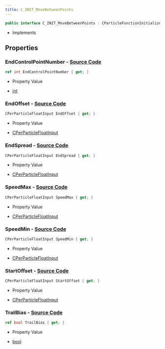 ```yaml
---
title: C_INIT_MoveBetweenPoints
---
```


```csharp
public interface C_INIT_MoveBetweenPoints : CParticleFunctionInitializer, CParticleFunction, ISchemaClass<CParticleFunction>, ISchemaClass<CParticleFunctionInitializer>, ISchemaClass<C_INIT_MoveBetweenPoints>, ISchemaField, ISchemaClass, INativeHandle
```

- Implements

## Properties

### **EndControlPointNumber** - [Source Code](https://github.com/swiftly-solution/swiftlys2/blob/main/managed/src/SwiftlyS2.Generated/Schemas/Interfaces/C_INIT_MoveBetweenPoints.cs#L26)

```csharp
ref int EndControlPointNumber { get; }
```

- Property Value

- [int](https://learn.microsoft.com/dotnet/api/system.int32)

### **EndOffset** - [Source Code](https://github.com/swiftly-solution/swiftlys2/blob/main/managed/src/SwiftlyS2.Generated/Schemas/Interfaces/C_INIT_MoveBetweenPoints.cs#L24)

```csharp
CPerParticleFloatInput EndOffset { get; }
```

- Property Value

- [CPerParticleFloatInput](/docs/api/shared/schemadefinitions/cperparticlefloatinput)

### **EndSpread** - [Source Code](https://github.com/swiftly-solution/swiftlys2/blob/main/managed/src/SwiftlyS2.Generated/Schemas/Interfaces/C_INIT_MoveBetweenPoints.cs#L20)

```csharp
CPerParticleFloatInput EndSpread { get; }
```

- Property Value

- [CPerParticleFloatInput](/docs/api/shared/schemadefinitions/cperparticlefloatinput)

### **SpeedMax** - [Source Code](https://github.com/swiftly-solution/swiftlys2/blob/main/managed/src/SwiftlyS2.Generated/Schemas/Interfaces/C_INIT_MoveBetweenPoints.cs#L18)

```csharp
CPerParticleFloatInput SpeedMax { get; }
```

- Property Value

- [CPerParticleFloatInput](/docs/api/shared/schemadefinitions/cperparticlefloatinput)

### **SpeedMin** - [Source Code](https://github.com/swiftly-solution/swiftlys2/blob/main/managed/src/SwiftlyS2.Generated/Schemas/Interfaces/C_INIT_MoveBetweenPoints.cs#L16)

```csharp
CPerParticleFloatInput SpeedMin { get; }
```

- Property Value

- [CPerParticleFloatInput](/docs/api/shared/schemadefinitions/cperparticlefloatinput)

### **StartOffset** - [Source Code](https://github.com/swiftly-solution/swiftlys2/blob/main/managed/src/SwiftlyS2.Generated/Schemas/Interfaces/C_INIT_MoveBetweenPoints.cs#L22)

```csharp
CPerParticleFloatInput StartOffset { get; }
```

- Property Value

- [CPerParticleFloatInput](/docs/api/shared/schemadefinitions/cperparticlefloatinput)

### **TrailBias** - [Source Code](https://github.com/swiftly-solution/swiftlys2/blob/main/managed/src/SwiftlyS2.Generated/Schemas/Interfaces/C_INIT_MoveBetweenPoints.cs#L28)

```csharp
ref bool TrailBias { get; }
```

- Property Value

- [bool](https://learn.microsoft.com/dotnet/api/system.boolean)

